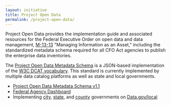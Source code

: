 ```yaml
---
layout: initiative
title: Project Open Data
permalink: /project-open-data/
---
```


Project Open Data provides the implementation guide and associated resources for the Federal Executive Order on open data and data management, [M-13-13](https://project-open-data.cio.gov/policy-memo/) "Managing Information as an Asset," including the standardized metadata schema required for all CFO Act agencies to publish the enterprise data inventories. 

The [Project Open Data Metadata Schema](https://project-open-data.cio.gov/v1.1/schema/) is a JSON-based implementation of the [W3C DCAT vocabulary](https://www.w3.org/TR/vocab-dcat/). This standard is currently implemented by multiple data catalog platforms as well as state and local governments. 

- [Project Open Data Metadata Schema v1.1](https://project-open-data.cio.gov/v1.1/schema/)
- [Federal Agency Dashboard](https://labs.data.gov/dashboard)
- Implementing [city](https://catalog.data.gov/harvest?_source_type_limit=0&source_type=datajson&_organization_type_limit=0&organization_type=City+Government), [state](https://catalog.data.gov/harvest?_source_type_limit=0&source_type=datajson&_organization_type_limit=0&organization_type=State+Government), and [county](https://catalog.data.gov/harvest?_source_type_limit=0&source_type=datajson&_organization_type_limit=0&organization_type=County+Government) governments on [Data.gov/local](https://www.data.gov/local)
